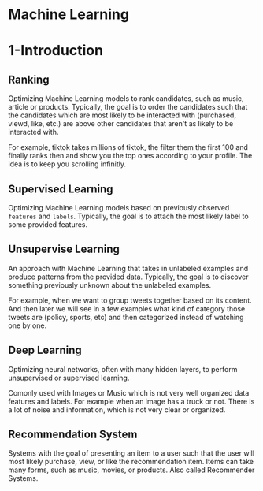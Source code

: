 # Machine Learning

# 1-Introduction

## Ranking

Optimizing Machine Learning models to rank candidates, such as music, article or products. Typically, the goal is to order the candidates such that the candidates which are most likely to be interacted with (purchased, viewd, like, etc.) are above other candidates that aren't as likely to be interacted with. 

For example, tiktok takes millions of tiktok, the filter them the first 100 and finally ranks then and show you the top ones according to your profile. The idea is to keep you scrolling infinitly.

## Supervised Learning

Optimizing Machine Learning models based on previously observed `features` and `labels`. Typically, the goal is to attach the most likely label to some provided features.

## Unsupervise Learning

An approach with Machine Learning that takes in unlabeled examples and produce patterns from the provided data. Typically, the goal is to discover something previously unknown about the unlabeled examples.

For example, when we want to group tweets together based on its content. And then later we will see in a few examples what kind of category those tweets are (policy, sports, etc) and then categorized instead of watching one by one.

## Deep Learning

Optimizing neural networks, often with many hidden layers, to perform unsupervised or supervised learning.

Comonly used with Images or Music which is not very well organized data features and labels. For example when an image has a truck or not. There is a lot of noise and information, which is not very clear or organized.

## Recommendation System

Systems with the goal of presenting an item to a user such that the user will most likely purchase, view, or like the recommendation item. Items can take many forms, such as music, movies, or products. Also called Recommender Systems.